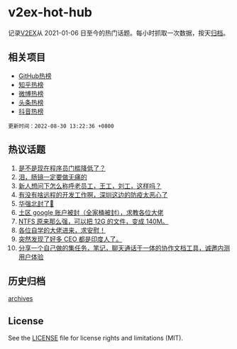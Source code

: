 # v2ex-hot-hub

 记录[V2EX](https://www.v2ex.com/)从 2021-01-06 日至今的热门话题。每小时抓取一次数据，按天[归档](archives)。
 
 ## 相关项目

- [GitHub热榜](https://github.com/snaildev/github-hot-hub)
- [知乎热榜](https://github.com/snaildev/zhihu-hot-hub)
- [微博热榜](https://github.com/snaildev/weibo-hot-hub)
- [头条热榜](https://github.com/snaildev/toutiao-hot-hub)
- [抖音热榜](https://github.com/snaildev/douyin-hot-hub)


 `更新时间：2022-08-30 13:22:36 +0800`

## 热议话题

1. [是不是现在程序员门槛降低了？](https://www.v2ex.com/t/876178)
1. [泪，肠镜一定要做无痛的](https://www.v2ex.com/t/876216)
1. [新人想问下怎么称呼老员工，王工，刘工，这样吗？](https://www.v2ex.com/t/876341)
1. [有没有啥远程的开发工作啊，深圳这边的防疫太恶心了](https://www.v2ex.com/t/876314)
1. [华强北封了😬](https://www.v2ex.com/t/876392)
1. [土区 google 账户被封（全家桶被封），求教各位大佬](https://www.v2ex.com/t/876226)
1. [NTFS 原来那么强，可以把 12G 的文件，变成 140M。](https://www.v2ex.com/t/876196)
1. [各位自学的大佬进来，求安慰！](https://www.v2ex.com/t/876325)
1. [突然发现了好多 CEO 都是印度人了。](https://www.v2ex.com/t/876346)
1. [分享一个自己做的集任务，笔记，聊天通话于一体的协作文档工具，诚邀内测用户体验](https://www.v2ex.com/t/876217)

## 历史归档

[archives](archives)

## License

See the [LICENSE](LICENSE) file for license rights and limitations (MIT).
